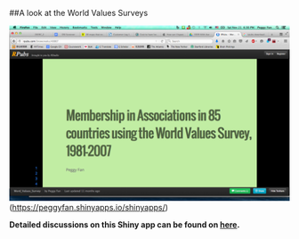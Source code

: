 ##A look at the World Values Surveys

![](rpubs_WVS.png)(https://peggyfan.shinyapps.io/shinyapps/)

**Detailed discussions on this Shiny app can be found on [here](http://rpubs.com/Snowcreeks/49867).**
